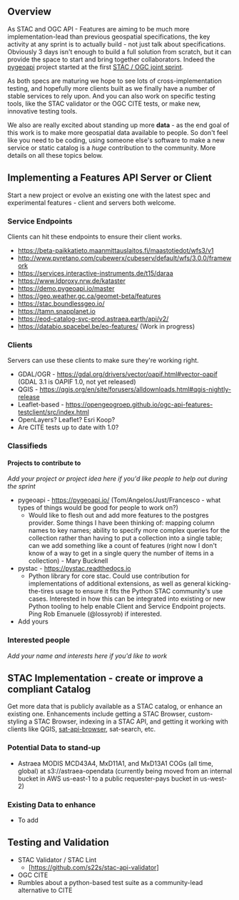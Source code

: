 ## Overview

As STAC and OGC API - Features are aiming to be much more implementation-lead than previous geospatial specifications, the
key activity at any sprint is to actually build - not just talk about specifications. Obviously 3 days isn't enough to 
build a full solution from scratch, but it can provide the space to start and bring together collaborators. Indeed the
[pygeoapi](https://pygeoapi.io/) project started at the first [STAC / OGC joint sprint](https://medium.com/@cholmes/wfs-3-0-and-spatiotemporal-asset-catalog-stac-in-person-collaboration-609e10d7f714).

As both specs are maturing we hope to see lots of cross-implementation testing, and hopefully more clients built as we 
finally have a number of stable services to rely upon. And you can also work on specific testing tools, like the STAC
validator or the OGC CITE tests, or make new, innovative testing tools.

We also are really excited about standing up more **data** - as the end goal of this work is to make more geospatial data
available to people. So don't feel like you need to be coding, using someone else's software to make a new service or 
static catalog is a *huge* contribution to the community. More details on all these topics below.


## Implementing a Features API Server or Client

Start a new project or evolve an existing one with the latest spec and experimental features - client and servers both 
welcome. 

### Service Endpoints

Clients can hit these endpoints to ensure their client works.

* https://beta-paikkatieto.maanmittauslaitos.fi/maastotiedot/wfs3/v1
* http://www.pvretano.com/cubewerx/cubeserv/default/wfs/3.0.0/framework  
* https://services.interactive-instruments.de/t15/daraa
* https://www.ldproxy.nrw.de/kataster
* https://demo.pygeoapi.io/master
* https://geo.weather.gc.ca/geomet-beta/features
* https://stac.boundlessgeo.io/
* https://tamn.snapplanet.io
* https://eod-catalog-svc-prod.astraea.earth/api/v2/
* https://databio.spacebel.be/eo-features/ (Work in progress)

### Clients

Servers can use these clients to make sure they're working right.

* GDAL/OGR - https://gdal.org/drivers/vector/oapif.html#vector-oapif (GDAL 3.1 is OAPIF 1.0, not yet released)
* QGIS - https://qgis.org/en/site/forusers/alldownloads.html#qgis-nightly-release
* Leaflet-based - https://opengeogroep.github.io/ogc-api-features-testclient/src/index.html
* OpenLayers? Leaflet? Esri Koop? 
* Are CITE tests up to date with 1.0?

### Classifieds

#### Projects to contribute to
*Add your project or project idea here if you'd like people to help out during the sprint*

* pygeoapi - https://pygeoapi.io/ (Tom/Angelos/Just/Francesco - what types of things would be good for people to work on?)
  * Would like to flesh out and add more features to the postgres provider. Some things I have been thinking of: mapping column names to key names; ability to specify more complex queries for the collection rather than having to put a collection into a single table; can we add something like a count of features (right now I don't know of a way to get in a single query the number of items in a collection) - Mary Bucknell
* pystac - https://pystac.readthedocs.io
  * Python library for core stac. Could use contribution for implementations of additional extensions, as well as general kicking-the-tires usage to ensure it fits the Python STAC community's use cases. Interested in how this can be integrated into existing or new Python tooling to help enable Client and Service Endpoint projects. Ping Rob Emanuele (@lossyrob) if interested.
* Add yours

### Interested people
*Add your name and interests here if you'd like to work*
 
 
## STAC Implementation - create or improve a compliant Catalog

Get more data that is publicly available as a STAC catalog, or enhance an existing one. Enhancements include getting 
a STAC Browser, custom-styling a STAC Browser, indexing in a STAC API, and getting it working with clients like QGIS, 
[sat-api-browser](https://github.com/sat-utils/sat-api-browser), sat-search, etc.

### Potential Data to stand-up
 
 * Astraea MODIS MCD43A4, MxD11A1, and MxD13A1 COGs (all time, global) at s3://astraea-opendata (currently being moved from an internal bucket in AWS us-east-1 to a public requester-pays bucket in us-west-2)

### Existing Data to enhance

 * To add
 
## Testing and Validation

* STAC Validator / STAC Lint
    * [https://github.com/s22s/stac-api-validator]
* OGC CITE
* Rumbles about a python-based test suite as a community-lead alternative to CITE
